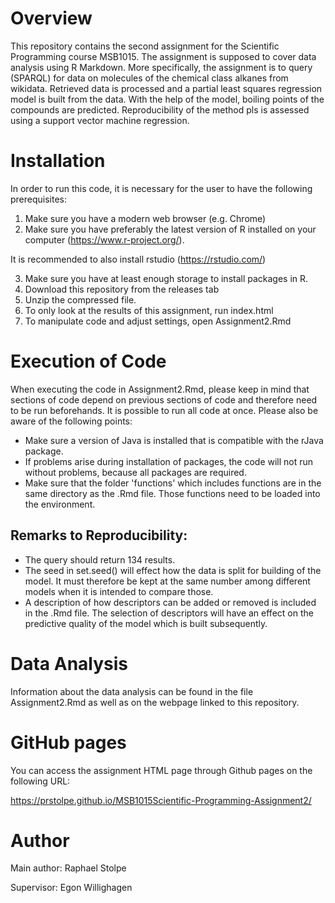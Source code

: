 # Overview
This repository contains the second assignment for the Scientific Programming course MSB1015. The assignment is supposed to cover data analysis using R Markdown. More specifically, the assignment is to query (SPARQL) for data on molecules of the chemical class alkanes from wikidata. Retrieved data is processed and a partial least squares regression model is built from the data. With the help of the model, boiling points of the compounds are predicted. Reproducibility of the method pls is assessed using a support vector machine regression.

# Installation
In order to run this code, it is necessary for the user to have the following prerequisites:

1. Make sure you have a modern web browser (e.g. Chrome)
2. Make sure you have preferably the latest version of R installed on your computer (https://www.r-project.org/).

It is recommended to also install rstudio (https://rstudio.com/)

3. Make sure you have at least enough storage to install packages in R.
4. Download this repository from the releases tab
5. Unzip the compressed file.
6. To only look at the results of this assignment, run index.html
7. To manipulate code and adjust settings, open Assignment2.Rmd

# Execution of Code

When executing the code in Assignment2.Rmd, please keep in mind that sections of code depend on previous sections of code
and therefore need to be run beforehands. It is possible to run all code at once.
Please also be aware of the following points:
* Make sure a version of Java is installed that is compatible with the rJava package.
* If problems arise during installation of packages, the code will not run without problems, because all packages are required.
* Make sure that the folder 'functions' which includes functions are in the same directory as the .Rmd file. Those functions need to be loaded into the environment.

## Remarks to Reproducibility:

* The query should return 134 results.
* The seed in set.seed() will effect how the data is split for building of the model. It must therefore be kept at the same number among different models when it is intended to compare those.
* A description of how descriptors can be added or removed is included in the .Rmd file. The selection of descriptors will have an effect on the predictive quality of the model which is built subsequently.

# Data Analysis

Information about the data analysis can be found in the file Assignment2.Rmd as well as on the webpage linked to this repository.

# GitHub pages

You can access the assignment HTML page through Github pages on the following URL:

https://prstolpe.github.io/MSB1015Scientific-Programming-Assignment2/

# Author

Main author: Raphael Stolpe

Supervisor: Egon Willighagen
